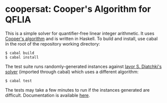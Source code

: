 # coopersat: Cooper's Algorithm for QFLIA

This is a simple solver for quantifier-free linear integer arithmetic. It uses
[Cooper's algorithm][1] and is written in Haskell. To build and install, use
cabal in the root of the repository working directory:

    $ cabal build
    $ cabal install

The test suite runs randomly-generated instances against
[Iavor S. Diatchki's solver][2] (imported through cabal) which uses a different
algorithm:

    $ cabal test

The tests may take a few minutes to run if the instances generated are
difficult. Documentation is available [here][3].

[1]: https://www.cs.cmu.edu/~emc/spring06/home1_files/Cooper.pdf
[2]: https://hackage.haskell.org/package/presburger
[3]: https://spectralforms.com/michael/coopersat/
